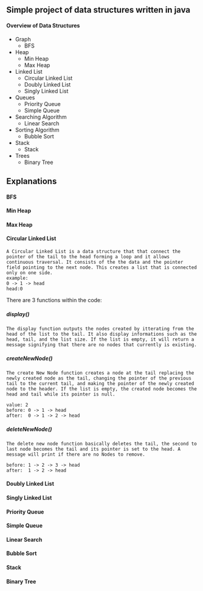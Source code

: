 ## Simple project of data structures written in java
#### Overview of Data Structures
- Graph
    - BFS
- Heap
    - Min Heap
    - Max Heap
- Linked List
    - Circular Linked List
    - Doubly Linked List
    - Singly Linked List
- Queues
    - Priority Queue
    - Simple Queue
- Searching Algorithm
    - Linear Search
- Sorting Algorithm
    - Bubble Sort
- Stack
    - Stack
- Trees
    - Binary Tree

## Explanations
#### BFS
#### Min Heap
#### Max Heap
#### Circular Linked List
    A Circular Linked List is a data structure that that connect the pointer of the tail to the head forming a loop and it allows continuous traversal. It consists of the the data and the pointer field pointing to the next node. This creates a list that is connected only on one side.
    example:
    0 -> 1 -> head 
    head:0
    
There are 3 functions within the code:
##### display() 
    The display function outputs the nodes created by itterating from the head of the list to the tail. It also display informations such as the head, tail, and the list size. If the list is empty, it will return a message signifying that there are no nodes that currently is existing. 
##### createNewNode()
    The create New Node function creates a node at the tail replacing the newly created node as the tail, changing the pointer of the previous tail to the current tail, and making the pointer of the newly created node to the header. If the list is empty, the created node becomes the head and tail while its pointer is null.
    
    value: 2
    before: 0 -> 1 -> head
    after:  0 -> 1 -> 2 -> head
##### deleteNewNode()
    The delete new node function basically deletes the tail, the second to last node becomes the tail and its pointer is set to the head. A message will print if there are no Nodes to remove.
    
    before: 1 -> 2 -> 3 -> head
    after:  1 -> 2 -> head
    
#### Doubly Linked List
#### Singly Linked List
#### Priority Queue
#### Simple Queue
#### Linear Search
#### Bubble Sort
#### Stack
#### Binary Tree 












